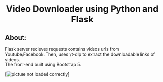 <h1 align="center"> Video Downloader using Python and Flask</h1>

## About:    
Flask server recieves requests contains videos urls from Youtube/Facebook. Then, uses yt-dlp to extract the downloadable links of videos.    
The front-end built using Bootstrap 5.
     
[![picture not loaded correctly](https://github.com/khaleddallah/VideosDownloader/blob/main/screenshot.png)]

